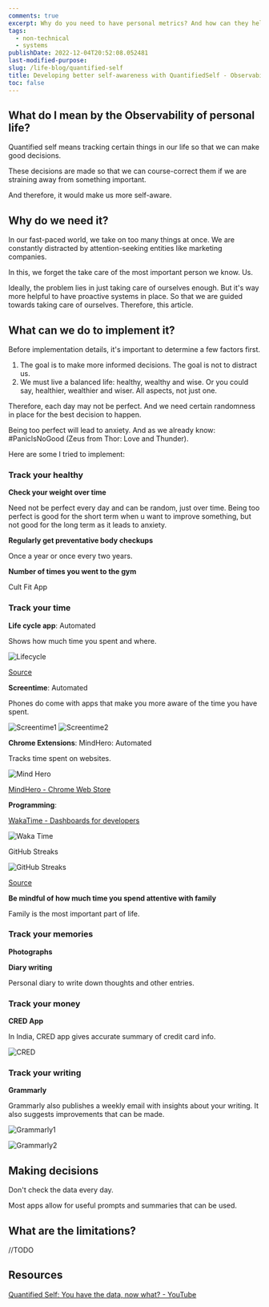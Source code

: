 ```yaml
---
comments: true
excerpt: Why do you need to have personal metrics? And how can they help you make informed decisions and stay on the path?
tags:
  - non-technical
  - systems
publishDate: 2022-12-04T20:52:08.052481
last-modified-purpose:
slug: /life-blog/quantified-self
title: Developing better self-awareness with QuantifiedSelf - Observability for personal life.
toc: false
---
```


## What do I mean by the Observability of personal life?

Quantified self means tracking certain things in our life so that we can make good decisions.

These decisions are made so that we can course-correct them if we are straining away from something important.

And therefore, it would make us more self-aware.

## Why do we need it?

In our fast-paced world, we take on too many things at once. We are constantly distracted by attention-seeking entities like marketing companies.

In this, we forget the take care of the most important person we know. Us.

Ideally, the problem lies in just taking care of ourselves enough. But it's way more helpful to have proactive systems in place. So that we are guided towards taking care of ourselves. Therefore, this article.

## What can we do to implement it?

Before implementation details, it's important to determine a few factors first.

1. The goal is to make more informed decisions. The goal is not to distract us.
2. We must live a balanced life: healthy, wealthy and wise. Or you could say, healthier, wealthier and wiser. All aspects, not just one.

Therefore, each day may not be perfect. And we need certain randomness in place for the best decision to happen.

Being too perfect will lead to anxiety. And as we already know: #PanicIsNoGood (Zeus from Thor: Love and Thunder).

Here are some I tried to implement:

### Track your healthy

**Check your weight over time**

Need not be perfect every day and can be random, just over time. Being too perfect is good for the short term when u want to improve something, but not good for the long term as it leads to anxiety.

**Regularly get preventative body checkups**

Once a year or once every two years.

**Number of times you went to the gym**

Cult Fit App

### Track your time

**Life cycle app**: Automated

Shows how much time you spent and where.

![Lifecycle](/images/v1-quantified-self/lifecycle.png)

[Source](https://northcube.com/)

**Screentime**: Automated

Phones do come with apps that make you more aware of the time you have spent.

![Screentime1](/images/v1-quantified-self/screentime1.jpg)
![Screentime2](/images/v1-quantified-self/screentime2.jpg)

**Chrome Extensions**: MindHero: Automated

Tracks time spent on websites.

![Mind Hero](/images/v1-quantified-self/mind-hero.png)

[MindHero - Chrome Web Store](https://chrome.google.com/webstore/detail/mindhero/opjbphlikplllhehiaafnglngompagni)

**Programming**:

[WakaTime - Dashboards for developers](https://wakatime.com/)

![Waka Time](/images/v1-quantified-self/waka-time.png)

GitHub Streaks

![GitHub Streaks](/images/v1-quantified-self/github.png)

[Source](https://zapier.com/engineering/github-streak-habit/)

**Be mindful of how much time you spend attentive with family**

Family is the most important part of life.

### Track your memories

**Photographs**

**Diary writing**

Personal diary to write down thoughts and other entries.

### Track your money

**CRED App**

In India, CRED app gives accurate summary of credit card info.

![CRED](/images/v1-quantified-self/cred.jpg)

### Track your writing

**Grammarly**

Grammarly also publishes a weekly email with insights about your writing. It also suggests improvements that can be made.

![Grammarly1](/images/v1-quantified-self/grammarly1.png)

![Grammarly2](/images/v1-quantified-self/grammarly2.png)

## Making decisions

Don't check the data every day.

Most apps allow for useful prompts and summaries that can be used.

## What are the limitations?

//TODO

## Resources

[Quantified Self: You have the data, now what? - YouTube](https://www.youtube.com/watch?v=XOE3QoxZOWc&list=WL&index=7)
